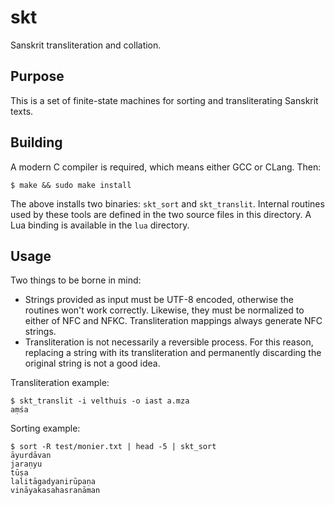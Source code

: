 # skt

Sanskrit transliteration and collation.


## Purpose

This is a set of finite-state machines for sorting and transliterating Sanskrit
texts.


## Building

A modern C compiler is required, which means either GCC or CLang. Then:

    $ make && sudo make install

The above installs two binaries: `skt_sort` and `skt_translit`. Internal
routines used by these tools are defined in the two source files in this
directory. A Lua binding is available in the `lua` directory.


## Usage

Two things to be borne in mind:
* Strings provided as input must be UTF-8 encoded, otherwise the routines won't
  work correctly. Likewise, they must be normalized to either of NFC and NFKC.
  Transliteration mappings always generate NFC strings.
* Transliteration is not necessarily a reversible process. For this reason,
  replacing a string with its transliteration and permanently discarding the
  original string is not a good idea.

Transliteration example:

    $ skt_translit -i velthuis -o iast a.mza
    aṃśa

Sorting example:

    $ sort -R test/monier.txt | head -5 | skt_sort
    āyurdāvan
    jaraṇyu
    tūṣa
    lalitāgadyanirūpaṇa
    vināyakasahasranāman
